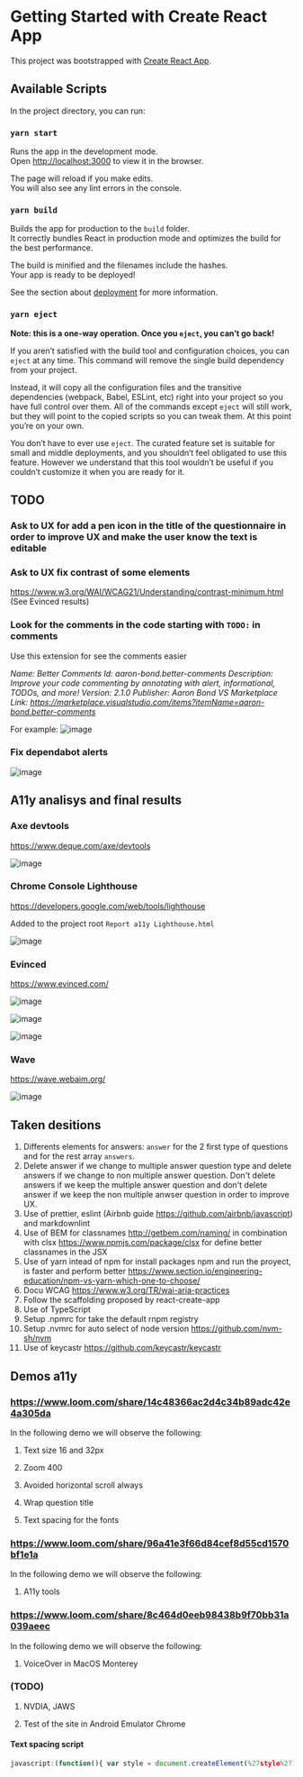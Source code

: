 # Getting Started with Create React App

This project was bootstrapped with [Create React App](https://github.com/facebook/create-react-app).

## Available Scripts

In the project directory, you can run:

### `yarn start`

Runs the app in the development mode.\
Open [http://localhost:3000](http://localhost:3000) to view it in the browser.

The page will reload if you make edits.\
You will also see any lint errors in the console.

### `yarn build`

Builds the app for production to the `build` folder.\
It correctly bundles React in production mode and optimizes the build for the best performance.

The build is minified and the filenames include the hashes.\
Your app is ready to be deployed!

See the section about [deployment](https://facebook.github.io/create-react-app/docs/deployment) for more information.

### `yarn eject`

**Note: this is a one-way operation. Once you `eject`, you can’t go back!**

If you aren’t satisfied with the build tool and configuration choices, you can `eject` at any time. This command will remove the single build dependency from your project.

Instead, it will copy all the configuration files and the transitive dependencies (webpack, Babel, ESLint, etc) right into your project so you have full control over them. All of the commands except `eject` will still work, but they will point to the copied scripts so you can tweak them. At this point you’re on your own.

You don’t have to ever use `eject`. The curated feature set is suitable for small and middle deployments, and you shouldn’t feel obligated to use this feature. However we understand that this tool wouldn’t be useful if you couldn’t customize it when you are ready for it.

## TODO

### Ask to UX for add a pen icon in the title of the questionnaire in order to improve UX and make the user know the text is editable

### Ask to UX fix contrast of some elements

https://www.w3.org/WAI/WCAG21/Understanding/contrast-minimum.html (See Evinced results)

### Look for the comments in the code starting with `TODO:` in comments

Use this extension for see the comments easier

_Name: Better Comments
Id: aaron-bond.better-comments
Description: Improve your code commenting by annotating with alert, informational, TODOs, and more!
Version: 2.1.0
Publisher: Aaron Bond
VS Marketplace Link: https://marketplace.visualstudio.com/items?itemName=aaron-bond.better-comments_

For example:
![image](https://user-images.githubusercontent.com/5224903/141675019-5f110ec5-ec27-4dd7-a001-4582cd2a3841.png)

### Fix dependabot alerts

![image](https://user-images.githubusercontent.com/5224903/141674859-9f318ab8-ced9-4b46-b877-9f69933dd6f8.png)

## A11y analisys and final results

### Axe devtools

https://www.deque.com/axe/devtools

![image](https://user-images.githubusercontent.com/5224903/141651324-839ecfb2-6237-4f6b-a6f5-686c8c28bcaf.png)

### Chrome Console Lighthouse

https://developers.google.com/web/tools/lighthouse

Added to the project root `Report a11y Lighthouse.html`

![image](https://user-images.githubusercontent.com/5224903/141651330-5bff26fa-89ef-4921-b217-8aafb52159ea.png)

### Evinced

https://www.evinced.com/

![image](https://user-images.githubusercontent.com/5224903/141651411-417a99b8-a478-4e37-8f4a-cb33fe7ee5d8.png)

![image](https://user-images.githubusercontent.com/5224903/141674789-6ea982ee-4d78-4cc0-91ef-d2bedb8366a9.png)

![image](https://user-images.githubusercontent.com/5224903/141652398-9c8c92a3-0385-4f6f-9e4b-3521ffa2ae77.png)

### Wave

https://wave.webaim.org/

![image](https://user-images.githubusercontent.com/5224903/141674818-7efda7a6-c47d-4632-bac4-38193b0931ab.png)

## Taken desitions

1. Differents elements for answers: `answer` for the 2 first type of questions and for the rest array `answers`.
2. Delete answer if we change to multiple answer question type and delete answers if we change to non multiple answer question. Don't delete answers if we keep the multiple answer question and don't delete answer if we keep the non multiple anwser question in order to improve UX.
3. Use of prettier, eslint (Airbnb guide https://github.com/airbnb/javascript) and markdownlint
4. Use of BEM for classnames http://getbem.com/naming/ in combination with clsx https://www.npmjs.com/package/clsx for define better classnames in the JSX
5. Use of yarn intead of npm for install packages npm and run the proyect, is faster and perform better https://www.section.io/engineering-education/npm-vs-yarn-which-one-to-choose/
6. Docu WCAG https://www.w3.org/TR/wai-aria-practices
7. Follow the scaffolding proposed by react-create-app
8. Use of TypeScript
9. Setup .npmrc for take the default rnpm registry
10. Setup .nvmrc for auto select of node version https://github.com/nvm-sh/nvm
11. Use of keycastr https://github.com/keycastr/keycastr

## Demos a11y

### https://www.loom.com/share/14c48366ac2d4c34b89adc42e4a305da

In the following demo we will observe the following:

1. Text size 16 and 32px

2. Zoom 400

3. Avoided horizontal scroll always

4. Wrap question title

5. Text spacing for the fonts

### https://www.loom.com/share/96a41e3f66d84cef8d55cd1570bf1e1a

In the following demo we will observe the following:

1. A11y tools

### https://www.loom.com/share/8c464d0eeb98438b9f70bb31a039aeec

In the following demo we will observe the following:

1. VoiceOver in MacOS Monterey

### (TODO)

1. NVDIA, JAWS

2. Test of the site in Android Emulator Chrome

#### Text spacing script

```javascript
javascript:(function(){ var style = document.createElement(%27style%27), styleContent = document.createTextNode(%27* { line-height: 1.5 !important; letter-spacing: 0.12em !important; word-spacing: 0.16em !important; } p{ margin-bottom: 2em !important; } %27); style.appendChild(styleContent ); document.getElementsByTagName(%27head%27)[0].appendChild(style); var iframes = document.querySelectorAll(%27iframe%27);for (var i=0; i<iframes.length; i++) {try{iframes[i].contentWindow.document.getElementsByTagName(%27head%27)[0].appendChild(style); } catch(error) { console.log(%27Bookmarklet error: %27+error)}}})();
```
